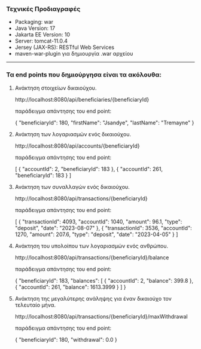 ### Τεχνικές Προδιαγραφές

* Packaging: war
* Java Version: 17
* Jakarta EE Version: 10
* Server: tomcat-11.0.4
* Jersey (JAX-RS): RESTful Web Services
* maven-war-plugin για δημιουργία .war αρχείου

---
### Τα end points που δημιούργησα είναι τα ακόλουθα:
1. Ανάκτηση στοιχείων δικαιούχου.
   
    http://localhost:8080/api/beneficiaries/{beneficiaryId}

    παράδειγμα απάντησης του end point:

   {
   "beneficiaryId": 180,
   "firstName": "Jsandye",
   "lastName": "Tremayne"
   }

2. Ανάκτηση των λογαριασμών ενός δικαιούχου.

   http://localhost:8080/api/accounts/{beneficiaryId}

   παράδειγμα απάντησης του end point:

   [
   {
   "accountId": 2,
   "beneficiaryId": 183
   },
   {
   "accountId": 261,
   "beneficiaryId": 183
   }
   ]
3. Ανάκτηση των συναλλαγών ενός δικαιούχου.

   http://localhost:8080/api/transactions/{beneficiaryId}

   παράδειγμα απάντησης του end point:

   [
   {
   "transactionId": 4093,
   "accountId": 1040,
   "amount": 96.1,
   "type": "deposit",
   "date": "2023-08-07"
   },
   {
   "transactionId": 3536,
   "accountId": 1270,
   "amount": 207.6,
   "type": "deposit",
   "date": "2023-04-05"
   }
   ]

4. Ανάκτηση του υπολοίπου των λογαριασμών ενός ανθρώπου.

   http://localhost:8080/api/transactions/{beneficiaryId}/balance

   παράδειγμα απάντησης του end point:

   {
   "beneficiaryId": 183,
   "balances": [
   {
   "accountId": 2,
   "balance": 399.8
   },
   {
   "accountId": 261,
   "balance": 1613.3999
   }
   ]
   }

5. Ανάκτηση της μεγαλύτερης ανάληψης για έναν δικαιούχο τον τελευταίο μήνα.

   http://localhost:8080/api/transactions/{beneficiaryId}/maxWithdrawal

   παράδειγμα απάντησης του end point:

   {
   "beneficiaryId": 180,
   "withdrawal": 0.0
   }
   
